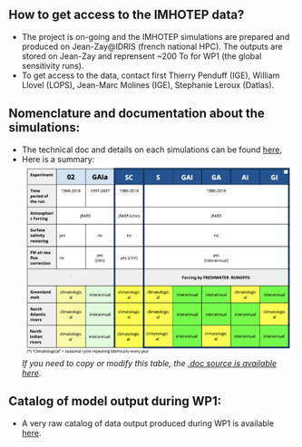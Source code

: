## How to get access to the IMHOTEP data?
* The project is on-going and the IMHOTEP simulations are prepared and produced on Jean-Zay@IDRIS (french national HPC). The outputs are stored on Jean-Zay and reprensent ~200 To for WP1 (the global sensitivity runs).
* To get access to the data, contact first Thierry Penduff (IGE), William Llovel (LOPS), Jean-Marc Molines (IGE), Stephanie Leroux (Datlas).

## Nomenclature and documentation about the simulations:
* The technical doc and details on each simulations can be found [here](https://github.com/molines/IMHOTEP/tree/master/eORCA025),
* Here is a summary:
![nomenclature tab](/DOCS/FIGS/imhotep-nomenclature.png)
_If you need to copy or modify this table, the [.doc source is available here](https://docs.google.com/document/d/1bAdjA8vK-TqqfxYqMXz69SUwyC0q7RlbeJqpd-5bzxo/edit?usp=sharing)_.

## Catalog of model output during WP1:
* A very raw catalog of data output produced during WP1 is available [here](/DOCS/output_catalog.md).
